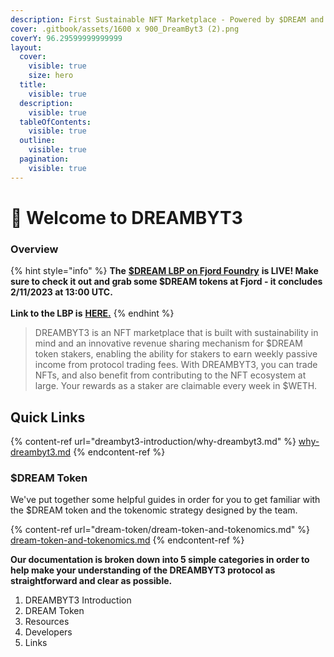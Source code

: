 ```yaml
---
description: First Sustainable NFT Marketplace - Powered by $DREAM and the Community
cover: .gitbook/assets/1600 x 900_DreamByt3 (2).png
coverY: 96.29599999999999
layout:
  cover:
    visible: true
    size: hero
  title:
    visible: true
  description:
    visible: true
  tableOfContents:
    visible: true
  outline:
    visible: true
  pagination:
    visible: true
---
```


# 🌠 Welcome to DREAMBYT3

### Overview

{% hint style="info" %}
**The** [**$DREAM LBP on Fjord Foundry**](https://fjordfoundry.com/pools/mainnet/0x80bA1773E82070c284907EAEe2Ba05453F14F071) **is LIVE! Make sure to check it out and grab some $DREAM tokens at Fjord - it concludes 2/11/2023 at 13:00 UTC.**\
\
**Link to the LBP is** [**HERE.**](https://fjordfoundry.com/pools/mainnet/0x80bA1773E82070c284907EAEe2Ba05453F14F071)
{% endhint %}

> DREAMBYT3 is an NFT marketplace that is built with sustainability in mind and an innovative revenue sharing mechanism for $DREAM token stakers, enabling the ability for stakers to earn weekly passive income from protocol trading fees. With DREAMBYT3, you can trade NFTs, and also benefit from contributing to the NFT ecosystem at large. Your rewards as a staker are claimable every week in $WETH.

## Quick Links

{% content-ref url="dreambyt3-introduction/why-dreambyt3.md" %}
[why-dreambyt3.md](dreambyt3-introduction/why-dreambyt3.md)
{% endcontent-ref %}

### $DREAM Token

We've put together some helpful guides in order for you to get familiar with the $DREAM token and the tokenomic strategy designed by the team.



{% content-ref url="dream-token/dream-token-and-tokenomics.md" %}
[dream-token-and-tokenomics.md](dream-token/dream-token-and-tokenomics.md)
{% endcontent-ref %}

**Our documentation is broken down into 5 simple categories in order to help make your understanding of the DREAMBYT3 protocol as straightforward and clear as possible.**

1. DREAMBYT3 Introduction
2. DREAM Token
3. Resources
4. Developers
5. Links
